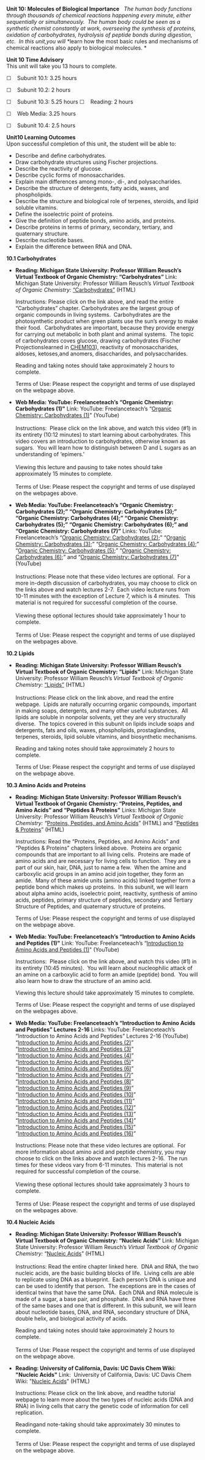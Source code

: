**Unit 10: Molecules of Biological Importance** <span id="10"></span> 
*The human body functions through thousands of chemical reactions
happening every minute, either sequentially or simultaneously.  The
human body could be seen as a synthetic chemist constantly at work,
overseeing the synthesis of proteins, oxidation of carbohydrates,
hydrolysis of peptide bonds during digestion, etc.  In this* *unit,you*
*will* *learn how the most basic rules and mechanisms of chemical
reactions also apply to biological molecules. * 

**Unit 10 Time Advisory**  
This unit will take you 13 hours to complete.  
  
 ☐    Subunit 10.1: 3.25 hours  
  
 ☐    Subunit 10.2: 2 hours  
  
 ☐    Subunit 10.3: 5.25 hours
☐    Reading: 2 hours

☐    Web Media: 3.25 hours

☐    Subunit 10.4: 2.5 hours

**Unit10 Learning Outcomes**  
Upon successful completion of this unit, the student will be able to:  
-   Describe and define carbohydrates.
-   Draw carbohydrate structures using Fischer projections.
-   Describe the reactivity of glucose.
-   Describe cyclic forms of monosaccharides.
-   Explain main differences among mono-, di-, and polysaccharides.
-   Describe the structure of detergents, fatty acids, waxes, and
    phospholipids.
-   Describe the structure and biological role of terpenes, steroids,
    and lipid soluble vitamins.
-   Define the isoelectric point of proteins.
-   Give the definition of peptide bonds, amino acids, and proteins.
-   Describe proteins in terms of primary, secondary, tertiary, and
    quaternary structure.
-   Describe nucleotide bases.
-   Explain the difference between RNA and DNA.

**10.1 Carbohydrates** <span id="10.1"></span> 
-   **Reading: Michigan State University: Professor William Reusch’s
    Virtual Textbook of Organic Chemistry: “Carbohydrates”**
    Link: Michigan State University: Professor William Reusch’s *Virtual
    Textbook of Organic Chemistry:*
    [“Carbohydrates”](http://www2.chemistry.msu.edu/faculty/reusch/VirtTxtJml/carbhyd.htm#carb1)
    (HTML)  
      
     Instructions: Please click on the link above, and read the entire
    “Carbohydrates” chapter. Carbohydrates are the largest group of
    organic compounds in living systems.  Carbohydrates are the
    photosynthetic product when green plants use the sun’s energy to
    make their food.  Carbohydrates are important, because they provide
    energy for carrying out metabolic in both plant and animal systems.
     The topic of carbohydrates coves glucose, drawing carbohydrates
    (Fischer Projectionslearned in
    [CHEM103](http://www.saylor.org/courses/chem103/)), reactivity of
    monosaccharides, aldoses, ketoses,and anomers, disaccharides, and
    polysaccharides.  
      
     Reading and taking notes should take approximately 2 hours to
    complete.  
      
     Terms of Use: Please respect the copyright and terms of use
    displayed on the webpage above.  

-   **Web Media: YouTube: Freelanceteach’s “Organic Chemistry:
    Carbohydrates (1)"**
    Link: YouTube: Freelanceteach’s “[Organic Chemistry: Carbohydrates
    (1)](http://www.youtube.com/watch?v=JQ80dncmon0)" (YouTube)     
        
     Instructions:  Please click on the link above, and watch this video
    (\#1) in its entirety (10:12 minutes) to start learning about
    carbohydrates. This video covers an introduction to carbohydrates,
    otherwise known as sugars.  You will learn how to distinguish
    between D and L sugars as an understanding of ‘epimers.’  
        
     Viewing this lecture and pausing to take notes should take
    approximately 15 minutes to complete.  
        
     Terms of Use: Please respect the copyright and terms of use
    displayed on the webpages above. 

-   **Web Media: YouTube: Freelanceteach’s “Organic Chemistry:
    Carbohydrates (2);” “Organic Chemistry: Carbohydrates (3);” “Organic
    Chemistry: Carbohydrates (4);” “Organic Chemistry: Carbohydrates
    (5);” “Organic Chemistry: Carbohydrates (6);” and “Organic
    Chemistry: Carbohydrates (7)”**
    Links: YouTube: Freelanceteach’s “[Organic Chemistry: Carbohydrates
    (2)](http://www.youtube.com/watch?v=dvjeoAsYdJI);” “[Organic
    Chemistry: Carbohydrates
    (3)](http://www.youtube.com/watch?v=vrv6lHpgrKc);” “[Organic
    Chemistry: Carbohydrates
    (4)](http://www.youtube.com/watch?v=x3jR4QqVWnY);” “[Organic
    Chemistry: Carbohydrates
    (5)](http://www.youtube.com/watch?v=2fXUT3xhyxk);” “[Organic
    Chemistry: Carbohydrates
    (6)](http://www.youtube.com/watch?v=aT9Yyiej8G4);” and “[Organic
    Chemistry: Carbohydrates
    (7)](http://www.youtube.com/watch?v=zsEnScScT1k)" (YouTube)  
        
     Instructions: Please note that these video lectures are optional. 
    For a more in-depth discussion of carbohydrates, you may choose to
    click on the links above and watch lectures 2-7.  Each video lecture
    runs from 10-11 minutes with the exception of Lecture 7, which is 4
    minutes.   This material is not required for successful completion
    of the course.  
        
     Viewing these optional lectures should take approximately 1 hour to
    complete.  
        
     Terms of Use: Please respect the copyright and terms of use
    displayed on the webpages above.

**10.2 Lipids** <span id="10.2"></span> 
-   **Reading: Michigan State University: Professor William Reusch’s
    Virtual Textbook of Organic Chemistry: “Lipids”**
    Link: Michigan State University: Professor William Reusch’s *Virtual
    Textbook of Organic Chemistry:*
    [“Lipids”](http://www2.chemistry.msu.edu/faculty/reusch/VirtTxtJml/lipids.htm#lipid1)
    (HTML)  
        
     Instructions: Please click on the link above, and read the entire
    webpage.  Lipids are naturally occurring organic compounds,
    important in making soaps, detergents, and many other useful
    substances.  All lipids are soluble in nonpolar solvents, yet they
    are very structurally diverse.  The topics covered in this subunit
    on lipids include soaps and detergents, fats and oils, waxes,
    phospholipids, prostaglandins, terpenes, steroids, lipid soluble
    vitamins, and biosynthetic mechanisms.  
      
     Reading and taking notes should take approximately 2 hours to
    complete.  
      
     Terms of Use: Please respect the copyright and terms of use
    displayed on the webpage above. 

**10.3 Amino Acids and Proteins** <span id="10.3"></span> 
-   **Reading: Michigan State University: Professor William Reusch’s
    Virtual Textbook of Organic Chemistry: “Proteins, Peptides, and
    Amino Acids” and “Peptides & Proteins”**
    Links: Michigan State University: Professor William Reusch’s
    *Virtual Textbook of Organic Chemistry: “*[Proteins, Peptides, and
    Amino
    Acids](http://www2.chemistry.msu.edu/faculty/reusch/VirtTxtJml/proteins.htm#aacd1)”
    (HTML) and “[Peptides &
    Proteins](http://www2.chemistry.msu.edu/faculty/reusch/VirtTxtJml/protein2.htm#aacd6)”
    (HTML)  
      
     Instructions: Read the “Proteins, Peptides, and Amino Acids” and
    “Peptides & Proteins” chapters linked above.  Proteins are organic
    compounds that are important to all living cells.  Proteins are made
    of amino acids and are necessary for living cells to function.  They
    are a part of our skin, hair, DNA, just to name a few.  When the
    amine and carboxylic acid groups in an amino acid join together,
    they form an amide.  Many of these amide units (amino acids) linked
    together form a peptide bond which makes up proteins.  In this
    subunit, we will learn about alpha amino acids, isoelectric point,
    reactivity, synthesis of amino acids, peptides, primary structure of
    peptides, secondary and Tertiary Structure of Peptides, and
    quaternary structure of proteins.  
      
     Terms of Use: Please respect the copyright and terms of use
    displayed on the webpage above. 

-   **Web Media: YouTube: Freelanceteach’s “Introduction to Amino Acids
    and Peptides (1)"**
    Link: YouTube: Freelanceteach’s “[Introduction to Amino Acids and
    Peptides (1)](http://www.youtube.com/watch?v=wwH7uWmFPzg)"
    (YouTube)     
      
     Instructions:  Please click on the link above, and watch this video
    (\#1) in its entirety (10:45 minutes).  You will learn about
    nucleophilic attack of an amine on a carboxylic acid to form an
    amide (peptide) bond.  You will also learn how to draw the structure
    of an amino acid.  
      
     Viewing this lecture should take approximately 15 minutes to
    complete.  
      
     Terms of Use: Please respect the copyright and terms of use
    displayed on the webpages above. 

-   **Web Media: YouTube: Freelanceteach’s “Introduction to Amino Acids
    and Peptides” Lectures 2-16**
    Links: YouTube: Freelanceteach’s “Introduction to Amino Acids and
    Peptides” Lectures 2-16 (YouTube)  
     “[Introduction to Amino Acids and Peptides
    (2)](http://www.youtube.com/watch?v=rrN0uq1wnz0)”    
     “[Introduction to Amino Acids and Peptides
    (3)](http://www.youtube.com/watch?v=f17l75DErlU)”  
     “[Introduction to Amino Acids and Peptides
    (4)](http://www.youtube.com/watch?v=Y9RWku_mON8)”  
     “[Introduction to Amino Acids and Peptides
    (5)](http://www.youtube.com/watch?v=ucljtfTooMU)”  
     “[Introduction to Amino Acids and Peptides
    (6)](http://www.youtube.com/watch?v=Ez32MtrHlq8)”  
     “[Introduction to Amino Acids and Peptides
    (7)](http://www.youtube.com/watch?v=lYQXDhkPkJ8)”  
     “[Introduction to Amino Acids and Peptides
    (8)](http://www.youtube.com/watch?v=ZKt2ekIq9Ek)”  
     “[Introduction to Amino Acids and Peptides
    (9)](http://www.youtube.com/watch?v=8kT5-VK5sWY)”  
     “[Introduction to Amino Acids and Peptides
    (10)](http://www.youtube.com/watch?v=Xbs4qMeVAaU)”  
     “[Introduction to Amino Acids and Peptides
    (11)](http://www.youtube.com/watch?v=wr7IsNeIbwk)”  
     “[Introduction to Amino Acids and Peptides
    (12)](http://www.youtube.com/watch?v=jkF1EMOjT1s)”  
     “[Introduction to Amino Acids and Peptides
    (13)](http://www.youtube.com/watch?v=-fUJk0fTJI8)”  
     “[Introduction to Amino Acids and Peptides
    (14)](http://www.youtube.com/watch?v=eFEgTKLKKTI)”  
     “[Introduction to Amino Acids and Peptides
    (15)](http://www.youtube.com/watch?v=1GIpeKEh3qs)”  
     “[Introduction to Amino Acids and Peptides
    (16)](http://www.youtube.com/watch?v=UrWMTyjdTzw)”  
      
     Instructions: Please note that these video lectures are optional. 
    For more information about amino acid and peptide chemistry, you may
    choose to click on the links above and watch lectures 2-16.  The run
    times for these videos vary from 6-11 minutes.  This material is not
    required for successful completion of the course.  
        
     Viewing these optional lectures should take approximately 3 hours
    to complete.  
        
     Terms of Use: Please respect the copyright and terms of use
    displayed on the webpages above.

**10.4 Nucleic Acids** <span id="10.4"></span> 
-   **Reading: Michigan State University: Professor William Reusch’s
    Virtual Textbook of Organic Chemistry: “Nucleic Acids”**
    Link: Michigan State University: Professor William Reusch’s *Virtual
    Textbook of Organic Chemistry:* “[Nucleic
    Acids](http://www2.chemistry.msu.edu/faculty/reusch/VirtTxtJml/nucacids.htm#nacd1)”
    (HTML)  
        
     Instructions: Read the entire chapter linked here.  DNA and RNA,
    the two nucleic acids, are the basic building blocks of life.
     Living cells are able to replicate using DNA as a blueprint.  Each
    person’s DNA is unique and can be used to identify that person.  The
    exceptions are in the cases of identical twins that have the same
    DNA.  Each DNA and RNA molecule is made of a sugar, a base pair, and
    phosphate.  DNA and RNA have three of the same bases and one that is
    different. In this subunit, we will learn about nucleotide bases,
    DNA, and RNA, secondary structure of DNA, double helix, and
    biological activity of acids.  
      
     Reading and taking notes should take approximately 2 hours to
    complete.  
        
     Terms of Use: Please respect the copyright and terms of use
    displayed on the webpage above. 

-   **Reading: University of California, Davis: UC Davis Chem Wiki:
    "Nucleic Acids"**
    Link:  University of California, Davis: UC Davis Chem Wiki:
    "[Nucleic
    Acids](http://chemwiki.ucdavis.edu/Biological_Chemistry/Nucleic_Acids?highlight=nucleic+acid)"
    (HTML)  
      
     Instructions: Please click on the link above, and readthe tutorial
    webpage to learn more about the two types of nucleic acids (DNA and
    RNA) in living cells that carry the genetic code of information for
    cell replication.  
      
     Readingand note-taking should take approximately 30 minutes to
    complete.  
        
     Terms of Use: Please respect the copyright and terms of use
    displayed on the webpage above.  


